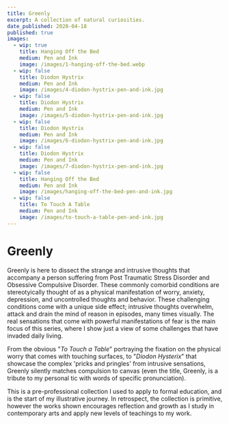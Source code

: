 ```yaml
---
title: Greenly
excerpt: A collection of natural curiosities.
date_published: 2020-04-18
published: true
images:
  - wip: true
    title: Hanging Off the Bed
    medium: Pen and Ink
    image: /images/1-hanging-off-the-bed.webp
  - wip: false
    title: Diodon Hystrix
    medium: Pen and Ink
    image: /images/4-diodon-hystrix-pen-and-ink.jpg
  - wip: false
    title: Diodon Hystrix
    medium: Pen and Ink
    image: /images/5-diodon-hystrix-pen-and-ink.jpg
  - wip: false
    title: Diodon Hystrix
    medium: Pen and Ink
    image: /images/6-diodon-hystrix-pen-and-ink.jpg
  - wip: false
    title: Diodon Hystrix
    medium: Pen and Ink
    image: /images/7-diodon-hystrix-pen-and-ink.jpg
  - wip: false
    title: Hanging Off the Bed
    medium: Pen and Ink
    image: /images/hanging-off-the-bed-pen-and-ink.jpg
  - wip: false
    title: To Touch A Table
    medium: Pen and Ink
    image: /images/to-touch-a-table-pen-and-ink.jpg
---
```

# Greenly

Greenly is here to dissect the strange and intrusive thoughts that accompany a person suffering from Post Traumatic Stress Disorder and Obsessive Compulsive Disorder. These commonly comorbid conditions are stereotyically thought of as a physical manifestation of worry, anxiety, depression, and uncontrolled thoughts and behavior. These challenging conditions come with a unique side effect; intrusive thoughts overwhelm, attack and drain the mind of reason in episodes, many times visually. The real sensations that come with powerful manifestations of fear is the main focus of this series, where I show just a view of some challenges that have invaded daily living.

From the obvious "*To Touch a Table*" portraying the fixation on the physical worry that comes with touching surfaces, to "*Diodon Hysterix*" that showcase the complex 'pricks and pringles' from intrusive sensations, Greenly silently matches compulsion to canvas (even the title, Greenly, is a tribute to my personal tic with words of specific pronunciation).

This is a pre-professional collection I used to apply to formal education, and is the start of my illustrative journey. In retrospect, the collection is primitive, however the works shown encourages reflection and growth as I study in contemporary arts and apply new levels of teachings to my work.